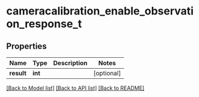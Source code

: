 # cameracalibration_enable_observation_response_t

## Properties
Name | Type | Description | Notes
------------ | ------------- | ------------- | -------------
**result** | **int** |  | [optional] 

[[Back to Model list]](../README.md#documentation-for-models) [[Back to API list]](../README.md#documentation-for-api-endpoints) [[Back to README]](../README.md)


